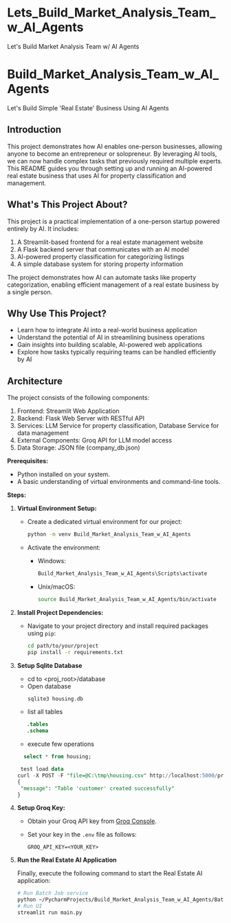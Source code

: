 # Lets_Build_Market_Analysis_Team_w_AI_Agents
Let's Build Market Analysis Team w/ AI Agents

# Build_Market_Analysis_Team_w_AI_Agents
Let's Build Simple 'Real Estate' Business Using AI Agents

## Introduction

This project demonstrates how AI enables one-person businesses, allowing anyone to become an entrepreneur or solopreneur. By leveraging AI tools, we can now handle complex tasks that previously required multiple experts. This README guides you through setting up and running an AI-powered real estate business that uses AI for property classification and management.

## What's This Project About?

This project is a practical implementation of a one-person startup powered entirely by AI. It includes:

1. A Streamlit-based frontend for a real estate management website
2. A Flask backend server that communicates with an AI model
3. AI-powered property classification for categorizing listings
4. A simple database system for storing property information

The project demonstrates how AI can automate tasks like property categorization, enabling efficient management of a real estate business by a single person.

## Why Use This Project?

- Learn how to integrate AI into a real-world business application
- Understand the potential of AI in streamlining business operations
- Gain insights into building scalable, AI-powered web applications
- Explore how tasks typically requiring teams can be handled efficiently by AI

## Architecture

The project consists of the following components:

1. Frontend: Streamlit Web Application
2. Backend: Flask Web Server with RESTful API
3. Services: LLM Service for property classification, Database Service for data management
4. External Components: Groq API for LLM model access
5. Data Storage: JSON file (company_db.json)

**Prerequisites:**
- Python installed on your system.
- A basic understanding of virtual environments and command-line tools.

**Steps:**
1. **Virtual Environment Setup:**
   - Create a dedicated virtual environment for our project:
   
     ```bash
     python -m venv Build_Market_Analysis_Team_w_AI_Agents
     ```
   - Activate the environment:
   
     - Windows:
       ```bash
       Build_Market_Analysis_Team_w_AI_Agents\Scripts\activate
       ```
     - Unix/macOS:
       ```bash
       source Build_Market_Analysis_Team_w_AI_Agents/bin/activate
       ```
2. **Install Project Dependencies:**

   - Navigate to your project directory and install required packages using `pip`:
   
     ```bash
     cd path/to/your/project
     pip install -r requirements.txt
     ```

3. **Setup Sqlite Database**
    - cd to <proj_root>/database
    - Open database
      ```sql
      sqlite3 housing.db
      ```
    - list all tables
    ```sql
       .tables
       .schema
    ```
    - execute few operations
     ```sql
       select * from housing;
   
      test load data
    curl -X POST -F "file=@C:\tmp\housing.csv" http://localhost:5000/process_client_onboard
    {
      "message": "Table 'customer' created successfully"
    }

     ```

4. **Setup Groq Key:**

   - Obtain your Groq API key from [Groq Console](https://console.groq.com/keys).
   - Set your key in the `.env` file as follows:
   
     ```plaintext
     GROQ_API_KEY=<YOUR_KEY>
     ```

5. **Run the Real Estate AI Application**

   Finally, execute the following command to start the Real Estate AI application:

   ```bash
   # Run Batch Job service
   python ~/PycharmProjects/Build_Market_Analysis_Team_w_AI_Agents/Batch_Job.py
   # Run UI
   streamlit run main.py  

